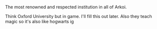 The most renowned and respected institution in all of Arkoi.

Think Oxford University but in game. I'll fill this out later. Also they teach magic so it's also like hogwarts ig